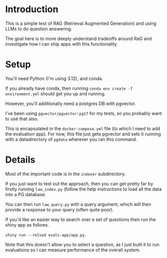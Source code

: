 # Introduction

This is a simple test of RAG (Retrieval Augmented Generation) and
using LLMs to do question answering.


The goal here is to more deeply understand tradeoffs around RaG
and investigate how I can ship apps with this functionality. 

# Setup

You'll need Python (I'm using 3.12), and conda. 

If you already have conda, then running `conda env create -f environment.yml` should
get you up and running. 

However, you'll additionally need a postgres DB with pgvector. 

I've been using `pgvector/pgvector:pg17` for my tests, so you probably want
to use that also. 

This is encapsulated in the `docker-compose.yml` file (to which I need
to add the evaluation app). For now, this file just gets pgvector
and sets it running with a datadirectory of `pgdata` wherever you ran this command. 

# Details

Most of the important code is in the `indexer` subdirectory. 

If you just want to test out the approach, then you can get pretty far
by firstly running `law_index.py` (follow the help instructions
to load all the data into a PG database.

You can then run `law_query.py` with a query argument, which
will then provide a response to your query (often quite poor). 

If you'd like an easier way to search over a set of questions
then run the shiny app as follows. 

`shiny run --reload evals-app/app.py`.

Note that this doesn't allow you to select a question, as I
just built it to run evaluations so I can measure performance
of the overall system. 

